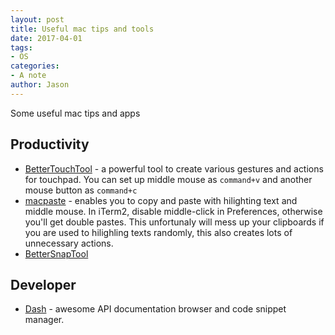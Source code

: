 ```yaml
---
layout: post
title: Useful mac tips and tools
date: 2017-04-01
tags:
- OS
categories:
- A note
author: Jason
---
```

Some useful mac tips and apps

## Productivity
* [BetterTouchTool](https://www.boastr.net/) - a powerful tool to create various gestures and actions for touchpad. You can set up middle mouse as `command+v` and another mouse button as `command+c`
* [macpaste](https://github.com/rsmz/macpaste) - enables you to copy and paste with hilighting text and middle mouse. In iTerm2, disable middle-click in Preferences, otherwise you'll get double pastes. This unfortunaly will mess up your clipboards if you are used to hilighling texts randomly, this also creates lots of unnecessary actions.
* [BetterSnapTool](https://www.boastr.net/category/bettersnaptool/)

## Developer
* [Dash](https://kapeli.com/dash) - awesome API documentation browser and code snippet manager.
